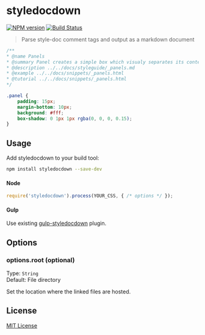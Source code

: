 # styledocdown
[![NPM version][npm-image]][npm-url] [![Build Status][travis-image]][travis-url]

> Parse style-doc comment tags and output as a markdown document

```css
/**
* @name Panels
* @summary Panel creates a simple box which visualy separates its content from other blocks.
* @description ../../docs/styleguide/_panels.md
* @example ../../docs/snippets/_panels.html
* @tutorial ../../docs/snippets/_panels.html
*/

.panel {
	padding: 15px;
	margin-bottom: 10px;
	background: #fff;
	box-shadow: 0 1px 1px rgba(0, 0, 0, 0.15);
}
```

## Usage

Add styledocdown to your build tool:

```bash
npm install styledocdown --save-dev
```

#### Node

```js
require('styledocdown').process(YOUR_CSS, { /* options */ });
```

#### Gulp

Use existing [gulp-styledocdown](https://github.cometylsarin/gulp-styledocdown) plugin.

## Options

### options.root (optional)
Type: `String`  
Default: File directory

Set the location where the linked files are hosted.

## License

[MIT License](http://en.wikipedia.org/wiki/MIT_License)

[npm-url]: https://npmjs.org/package/styledocdown
[npm-image]: https://badge.fury.io/js/styledocdown.png

[travis-url]: http://travis-ci.org/etylsarin/styledocdown
[travis-image]: https://secure.travis-ci.org/etylsarin/styledocdown.png?branch=master
